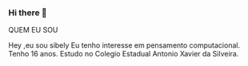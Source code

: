 ### Hi there 👋

QUEM EU SOU 

Hey ,eu sou sibely
Eu tenho interesse em pensamento computacional.
Tenho 16 anos.
Estudo no Colegio Estadual Antonio Xavier da Silveira.


